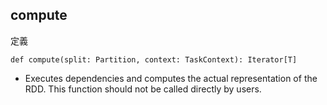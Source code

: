 ## compute

定義
```
def compute(split: Partition, context: TaskContext): Iterator[T]
```
- Executes dependencies and computes the actual representation of the RDD. This function should not be called directly by users.


